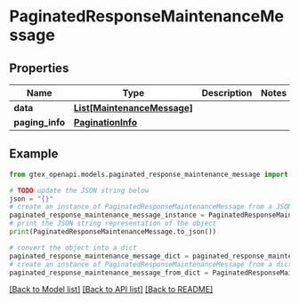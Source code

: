 # PaginatedResponseMaintenanceMessage


## Properties

Name | Type | Description | Notes
------------ | ------------- | ------------- | -------------
**data** | [**List[MaintenanceMessage]**](MaintenanceMessage.md) |  | 
**paging_info** | [**PaginationInfo**](PaginationInfo.md) |  | 

## Example

```python
from gtex_openapi.models.paginated_response_maintenance_message import PaginatedResponseMaintenanceMessage

# TODO update the JSON string below
json = "{}"
# create an instance of PaginatedResponseMaintenanceMessage from a JSON string
paginated_response_maintenance_message_instance = PaginatedResponseMaintenanceMessage.from_json(json)
# print the JSON string representation of the object
print(PaginatedResponseMaintenanceMessage.to_json())

# convert the object into a dict
paginated_response_maintenance_message_dict = paginated_response_maintenance_message_instance.to_dict()
# create an instance of PaginatedResponseMaintenanceMessage from a dict
paginated_response_maintenance_message_from_dict = PaginatedResponseMaintenanceMessage.from_dict(paginated_response_maintenance_message_dict)
```
[[Back to Model list]](../README.md#documentation-for-models) [[Back to API list]](../README.md#documentation-for-api-endpoints) [[Back to README]](../README.md)


